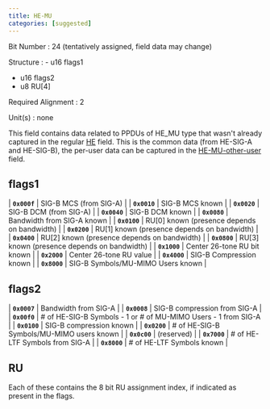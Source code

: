 ```yaml
---
title: HE-MU
categories: [suggested]
---
```

Bit Number
: 24 (tentatively assigned, field data may change)

Structure
: - u16 flags1
  - u16 flags2
  - u8 RU[4]

Required Alignment
: 2

Unit(s)
: none

This field contains data related to PPDUs of HE_MU type that wasn't
already captured in the regular [HE](HE) field. This is the common
data (from HE-SIG-A and HE-SIG-B), the per-user data can be captured
in the [HE-MU-other-user](HE-MU-other-user) field.

## flags1

| **`0x000f`** | SIG-B MCS (from SIG-A) |
| **`0x0010`** | SIG-B MCS known |
| **`0x0020`** | SIG-B DCM (from SIG-A) |
| **`0x0040`** | SIG-B DCM known |
| **`0x0080`** | Bandwidth from SIG-A known |
| **`0x0100`** | RU[0] known (presence depends on bandwidth) |
| **`0x0200`** | RU[1] known (presence depends on bandwidth) |
| **`0x0400`** | RU[2] known (presence depends on bandwidth) |
| **`0x0800`** | RU[3] known (presence depends on bandwidth) |
| **`0x1000`** | Center 26-tone RU bit known |
| **`0x2000`** | Center 26-tone RU value |
| **`0x4000`** | SIG-B Compression known |
| **`0x8000`** | SIG-B Symbols/MU-MIMO Users known |

## flags2

| **`0x0007`** | Bandwidth from SIG-A |
| **`0x0008`** | SIG-B compression from SIG-A |
| **`0x00f0`** | # of HE-SIG-B Symbols - 1 or # of MU-MIMO Users - 1 from SIG-A |
| **`0x0100`** | SIG-B compression known |
| **`0x0200`** | # of HE-SIG-B Symbols/MU-MIMO users known |
| **`0x0c00`** | (reserved) |
| **`0x7000`** | # of HE-LTF Symbols from SIG-A |
| **`0x8000`** | # of HE-LTF Symbols known |

## RU

Each of these contains the 8 bit RU assignment index, if indicated as
present in the flags.
